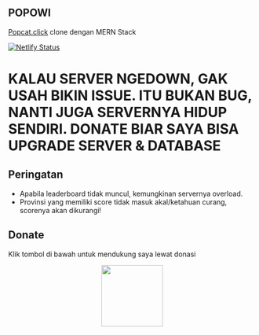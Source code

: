 ## POPOWI
[Popcat.click](https://popcat.click) clone dengan MERN Stack

[![Netlify Status](https://api.netlify.com/api/v1/badges/dc81e134-84b3-42e3-8ad1-203686fae812/deploy-status)](https://app.netlify.com/sites/popowi/deploys)

# KALAU SERVER NGEDOWN, GAK USAH BIKIN ISSUE. ITU BUKAN BUG, NANTI JUGA SERVERNYA HIDUP SENDIRI. DONATE BIAR SAYA BISA UPGRADE SERVER & DATABASE

## Peringatan
- Apabila leaderboard tidak muncul, kemungkinan servernya overload.
- Provinsi yang memiliki score tidak masuk akal/ketahuan curang, scorenya akan dikurangi!

## Donate
Klik tombol di bawah untuk mendukung saya lewat donasi

<p align="center">
  <a href="https://saweria.co/popowi/">
    <img src="https://i.postimg.cc/jjRDbZQx/1621036430601.png" width="125px">
  </a>
</p>
